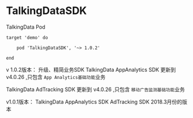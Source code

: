 # TalkingDataSDK
TalkingData Pod

```
target 'demo' do

	pod 'TalkingDataSDK', '~> 1.0.2'

end
```
v 1.0.2版本：
升级、精简业务SDK
TalkingData AppAnalytics SDK 更新到 v4.0.26 ,只包含 `App Analytics基础功能`业务 

TalkingData AdTracking SDK 更新到 v4.0.26 ,只包含 `移动广告监测基础功能`业务 

v1.0.1版本：
TalkingData AppAnalytics SDK AdTracking SDK 2018.3月份的版本
